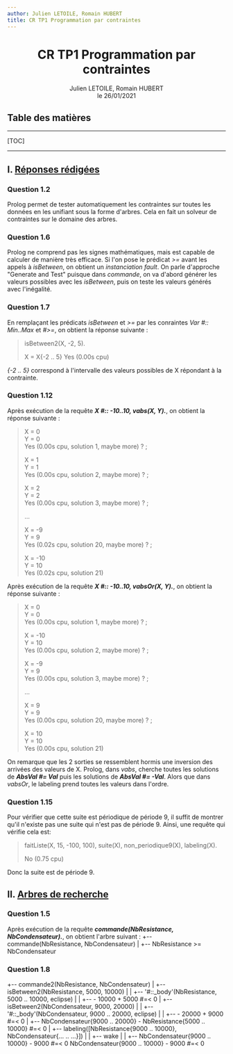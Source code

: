 ```yaml
---
author: Julien LETOILE, Romain HUBERT
title: CR TP1 Programmation par contraintes
---
```




# 					<center>CR TP1 Programmation par contraintes</center> 









<center>Julien LETOILE, Romain HUBERT</center>

<center>le 26/01/2021</center>













## Table des matières

------

[TOC]

------



## I. <u>Réponses rédigées</u>

### Question 1.2

Prolog permet de tester automatiquement les contraintes sur toutes les données en les unifiant sous la forme d'arbres. Cela en fait un solveur de contraintes sur le domaine des arbres.

### Question 1.6

Prolog ne comprend pas les signes mathématiques, mais est capable de calculer de manière très efficace.
Si l'on pose le prédicat *>=* avant les appels à *isBetween*, on obtient un *instanciation fault*.
On parle d'approche "Generate and Test" puisque dans *commande*, on va d'abord générer les valeurs possibles avec les *isBetween*, puis on teste les valeurs générés avec l'inégalité.

### Question 1.7

En remplaçant les prédicats *isBetween* et *>=* par les conraintes *Var #:: Min..Max* et *#>=*, on obtient la réponse suivante :
> isBetween2(X, -2, 5).
> 
> X = X{-2 .. 5}
> Yes (0.00s cpu)

*{-2 .. 5}* correspond à l'intervalle des valeurs possibles de X répondant à la contrainte.

### Question 1.12

Après exécution de la requête ***X #:: -10..10, vabs(X, Y).***, on obtient la réponse suivante :

> X = 0  
> Y = 0  
> Yes (0.00s cpu, solution 1, maybe more) ? ;
>
> X = 1  
> Y = 1  
> Yes (0.00s cpu, solution 2, maybe more) ? ;
>
> X = 2  
> Y = 2  
> Yes (0.00s cpu, solution 3, maybe more) ? ;
>
> ...
>
> X = -9  
> Y = 9  
> Yes (0.02s cpu, solution 20, maybe more) ? ;
>
> X = -10  
> Y = 10  
> Yes (0.02s cpu, solution 21)

Après exécution de la requête ***X #:: -10..10, vabsOr(X, Y).***, on obtient la réponse suivante :

> X = 0  
> Y = 0  
> Yes (0.00s cpu, solution 1, maybe more) ? ;  
>
> X = -10  
> Y = 10  
> Yes (0.00s cpu, solution 2, maybe more) ? ;  
>
> X = -9  
> Y = 9  
> Yes (0.00s cpu, solution 3, maybe more) ? ;  
>
> ...
>
> X = 9  
> Y = 9  
> Yes (0.00s cpu, solution 20, maybe more) ? ;
>
> X = 10  
> Y = 10  
> Yes (0.00s cpu, solution 21)

On remarque que les 2 sorties se ressemblent hormis une inversion des arrivées des valeurs de X. Prolog, dans *vabs*, cherche toutes les solutions de ***AbsVal #= Val*** puis les solutions de ***AbsVal #= -Val***. Alors que dans *vabsOr*, le labeling prend toutes les valeurs dans l'ordre.

### Question 1.15

Pour vérifier que cette suite est périodique de période 9, il suffit de montrer qu'il n'existe pas une suite qui n'est pas de période 9. Ainsi, une requête qui vérifie cela est:

>faitListe(X, 15, -100, 100), suite(X), non_periodique9(X), labeling(X).
>
>No (0.75 cpu)

Donc la suite est de période 9.

## II. <u>Arbres de recherche</u>

### Question 1.5

Après exécution de la requête ***commande(NbResistance, NbCondensateur).***, on obtient l'arbre suivant :
+-- commande(NbResistance, NbCondensateur)
|   +-- NbResistance >= NbCondensateur

### Question 1.8

+-- commande2(NbResistance, NbCondensateur)
|   +-- isBetween2(NbResistance, 5000, 10000)
|   |   +-- '#::_body'(NbResistance, 5000 .. 10000, eclipse)
|   |   +-- - 10000 + 5000 #=< 0
|   +-- isBetween2(NbCondensateur, 9000, 20000)
|   |   +-- '#::_body'(NbCondensateur, 9000 .. 20000, eclipse)
|   |   +-- - 20000 + 9000 #=< 0
|   +-- NbCondensateur{9000 .. 20000} - NbResistance{5000 .. 10000} #=< 0
|   +-- labeling([NbResistance{9000 .. 10000}, NbCondensateur{... .. ...}])
|   |   +-- wake
|   |   +-- NbCondensateur{9000 .. 10000} - 9000 #=< 0
NbCondensateur{9000 .. 10000} - 9000 #=< 0